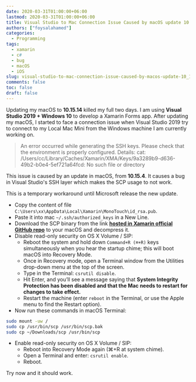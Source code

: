```yaml
---
date: 2020-03-31T01:00:00+06:00
lastmod: 2020-03-31T01:00:00+06:00
title: Visual Studio to Mac Connection Issue Caused by macOS update 10.15.14
authors: ["foysalahamed"]
categories:
  - Programming
tags:
  - xamarin
  - c#
  - bug
  - macOS
  - iOS
slug: visual-studio-to-mac-connection-issue-caused-by-macos-update-10_15_14
comments: false
toc: false
draft: false
---
```

Updating my macOS to **10.15.14** killed my full two days. I am using **Visual Studio 2019 + Windows 10** to develop a Xamarin Forms app. After updating my macOS, I started to face a connection issue when Visual Studio 2019 try to connect to my Local Mac Mini from the Windows machine I am currently working on.

> An error occurred while generating the SSH keys. Please check that the environment is properly configured. Details: cat: /Users/cc/Library/Caches/Xamarin/XMA/Keys/9a3289b9-d636-49b2-b0e4-5ef721a64fcd: No such file or directory

This issue is caused by an update in macOS, from **10.15.4**. It causes a bug in Visual Studio's SSH layer which makes the SCP usage to not work.

This is a temporary workaround until Microsoft release the new update.

- Copy the content of file `C:\Users\xx\AppData\Local\Xamarin\MonoTouch\id_rsa.pub`.
- Paste it into mac `~/.ssh/authorized_keys` in a New Line.
- Download the SCP binary from the link [**hosted in Xamarin official GitHub repo**](https://github.com/xamarin/xamarin-macios/files/4386337/scp.zip) to your macOS and decompress it.
- Disable read-only security on OS X Volume / SIP:
  - Reboot the system and hold down `Command+R (⌘+R)` keys simultaneously when you hear the startup chime; this will boot macOS into Recovery Mode.
  - Once in Recovery mode, open a Terminal window from the Utilities drop-down menu at the top of the screen.
  - Type in the Terminal: `csrutil disable`.
  - Hit Enter, and you’ll see a message saying that **System Integrity Protection has been disabled and that the Mac needs to restart for changes to take effect.**
  - Restart the machine (enter `reboot` in the Terminal, or use the Apple menu to find the Restart option).
- Now run these commands in macOS Terminal:

```sh
sudo mount -uw /
sudo cp /usr/bin/scp /usr/bin/scp.bak
sudo cp ~/Downloads/scp /usr/bin/scp
```

- Enable read-only security on OS X Volume / SIP:
  - Reboot into Recovery Mode again (⌘+R at system chime).
  - Open a Terminal and enter: `csrutil enable`.
  - Reboot.

Try now and it should work.
